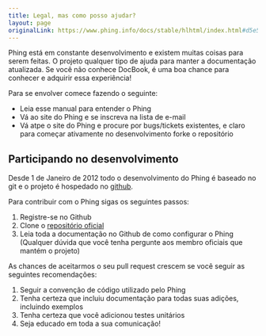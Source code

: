```yaml
---
title: Legal, mas como posso ajudar?
layout: page
originalLink: https://www.phing.info/docs/stable/hlhtml/index.html#d5e544
---
```


Phing está em constante desenvolvimento e existem muitas coisas para serem feitas. O projeto qualquer tipo de ajuda
para manter a documentação atualizada. Se você não conhece DocBook, é uma boa chance para conhecer e adquirir essa
experiência!

Para se envolver comece fazendo o seguinte:

* Leia esse manual para entender o Phing
* Vá ao site do Phing e se inscreva na lista de e-mail
* Vá atpe o site do Phing e procure por bugs/tickets existentes, e claro para começar ativamente no desenvolvimento
forke o repositório

## Participando no desenvolvimento

Desde 1 de Janeiro de 2012 todo o desenvolvimento do Phing é baseado no git e o projeto é hospedado no [github](http://github.com).

Para contribuir com o Phing sigas os seguintes passos:

1. Registre-se no Github
2. Clone o [repositório oficial](https://github.com/phingofficial/phing)
3. Leia toda a documentação no Github de como configurar o Phing (Qualquer dúvida que você tenha pergunte aos membro oficiais que mantém o projeto)

As chances de aceitarmos o seu pull request crescem se você seguir as seguintes recomendações:

1. Seguir a convenção de código utilizado pelo Phing
2. Tenha certeza que incluiu documentação para todas suas adições, incluindo exemplos
3. Tenha certeza que você adicionou testes unitários
4. Seja educado em toda a sua comunicação!